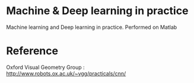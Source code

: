 # Machine & Deep learning in practice
Machine learning and Deep learning in practice.
Performed on Matlab

# Reference
Oxford Visual Geometry Group : http://www.robots.ox.ac.uk/~vgg/practicals/cnn/

